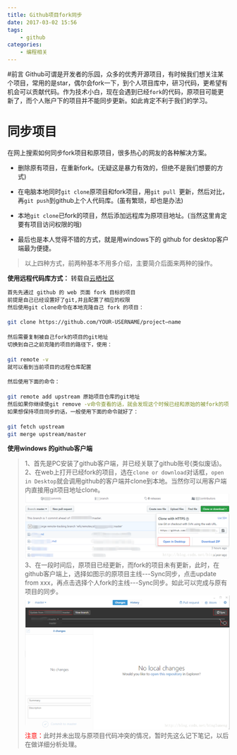 ```yaml
---
title: Github项目fork同步
date: 2017-03-02 15:56
tags:
    - github
categories:
    - 编程相关
---
```


#前言
Github可谓是开发者的乐园，众多的优秀开源项目，有时候我们想关注某个项目，常用的是star，偶尔会fork一下，到个人项目库中，研习代码，更希望有机会可以贡献代码。作为技术小白，现在会遇到已经`fork`的代码，原项目可能更新了，而个人账户下的项目并不能同步更新。如此肯定不利于我们的学习。
# 同步项目
在网上搜索如何同步fork项目和原项目，很多热心的网友的各种解决方案。

- 删除原有项目，在重新fork。(无疑这是暴力有效的，但绝不是我们想要的方式)

- 在电脑本地同时`git clone`原项目和fork项目，用`git pull `更新，然后对比，再`git push`到github上个人代码库。(虽有繁琐，却也是办法)

- 本地`git clone`已fork的项目，然后添加远程库为原项目地址。(当然这里肯定要有项目访问权限的哦)

- 最后也是本人觉得不错的方式，就是用windows下的 github for desktop客户端最为便捷。


> 以上四种方式，前两种基本不用多介绍，主要简介后面来两种的操作。

**使用远程代码库方式：** 转载自[云栖社区](https://yq.aliyun.com/articles/39474)
```sh
首先先通过 github 的 web 页面 fork 目标的项目
前提是自己已经设置好了git,并且配置了相应的权限
然后使用git clone命令在本地克隆自己 fork 的项目：

git clone https://github.com/YOUR-USERNAME/project—name

然后需要复制被自己fork的项目的git地址
切换到自己之前克隆的项目的路径下，使用：

git remote -v
就可以看到当前项目的远程仓库配置

然后使用下面的命令：

git remote add upstream 原始项目仓库的git地址
然后如果你继续使git remove -v命令查看的话，就会发现这个时候已经和原始的被fork的项目产生了关联。
如果想保持项目同步的话，一般使用下面的命令就好了：

git fetch upstream
git merge upstream/master
```
**使用windows 的github客户端**

> 1、首先是PC安装了github客户端，并已经关联了github账号(类似废话)。
> 2、在web上打开已经fork的项目，选在`clone or download`对话框，`open in Desktop`就会调用github的客户端并clone到本地。当然你可以用客户端内直接用git项目地址clone。
> ![github](Github上fork同步/clone.png)
> 3、在一段时间后，原项目已经更新，而fork的项目未有更新，此时，在github客户端上，选择如图示的原项目主线---Sync同步，点击update from xxx，再点击选择个人fork的主线---Sync同步。如此可以完成与原有项目的同步。
> ![github desktop](Github上fork同步/update.png)
> <font color="#f00">注意：</font>此时并未出现与原项目代码冲突的情况，暂时先这么记下笔记，以后在做详细分析处理。